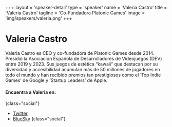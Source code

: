+++
layout = 'speaker-detail'
type = 'speaker'
name = 'Valeria Castro'
title = 'Valeria Castro'
tagline = 'Co-Fundadora Platonic Games'
image = 'img/speakers/valeria.png'
+++

# Valeria Castro
Valeria Castro es CEO y co-fundadora de Platonic Games desde 2014. Presidió la Asociación Española de Desarrolladores de Videojuegos (DEV) entre 2019 y 2023. Sus juegos de estética “kawaii” que destacan por su diversidad y accesibilidad acumulan más de 50 millones de jugadores en todo el mundo y han recibido premios tan prestigiosos como el ‘Top Indie Games’ de Google y ‘Startup Leaders’ de Apple.

#### Encuentra a Valeria en:

{class="social"}

- [Twitter](https://x.com/Noval33t)
- [BlueSky](https://bsky.app/profile/Noval33t.bsky.social)
  {class="social"}